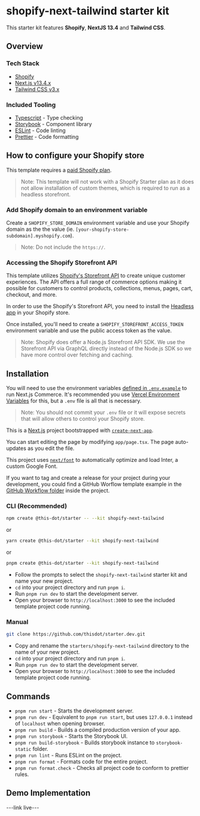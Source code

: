 # shopify-next-tailwind starter kit

This starter kit features **Shopify**, **NextJS 13.4** and **Tailwind CSS**.

## Overview

### Tech Stack

- [Shopify](https://shopify.dev/docs)
- [Next.js v13.4.x](https://nextjs.org)
- [Tailwind CSS v3.x](https://tailwindcss.com/)

### Included Tooling

- [Typescript](https://www.typescriptlang.org/) - Type checking
- [Storybook](https://storybook.js.org/) - Component library
- [ESLint](https://eslint.org/) - Code linting
- [Prettier](https://prettier.io/) - Code formatting

## How to configure your Shopify store

This template requires a [paid Shopify plan](https://www.shopify.com/pricing).

> Note: This template will not work with a Shopify Starter plan as it does not allow installation of custom themes, which is required to run as a headless storefront.

### Add Shopify domain to an environment variable

Create a `SHOPIFY_STORE_DOMAIN` environment variable and use your Shopify domain as the the value (ie. `[your-shopify-store-subdomain].myshopify.com`).

> Note: Do not include the `https://`.

### Accessing the Shopify Storefront API

This template utilizes [Shopify's Storefront API](https://shopify.dev/docs/api/storefront) to create unique customer experiences. The API offers a full range of commerce options making it possible for customers to control products, collections, menus, pages, cart, checkout, and more.

In order to use the Shopify's Storefront API, you need to install the [Headless app](https://apps.shopify.com/headless) in your Shopify store.

Once installed, you'll need to create a `SHOPIFY_STOREFRONT_ACCESS_TOKEN` environment variable and use the public access token as the value.

> Note: Shopify does offer a Node.js Storefront API SDK. We use the Storefront API via GraphQL directly instead of the Node.js SDK so we have more control over fetching and caching.
## Installation

You will need to use the environment variables [defined in `.env.example`](https://github.com/thisdot/starter.dev/blob/main/starters/shopify-next-tailwind/.env.example) to run Next.js Commerce. It's recommended you use [Vercel Environment Variables](https://vercel.com/docs/concepts/projects/environment-variables) for this, but a `.env` file is all that is necessary.

> Note: You should not commit your `.env` file or it will expose secrets that will allow others to control your Shopify store.

This is a [Next.js](https://nextjs.org/) project bootstrapped with [`create-next-app`](https://github.com/vercel/next.js/tree/canary/packages/create-next-app).

You can start editing the page by modifying `app/page.tsx`. The page auto-updates as you edit the file.

This project uses [`next/font`](https://nextjs.org/docs/basic-features/font-optimization) to automatically optimize and load Inter, a custom Google Font.

If you want to tag and create a release for your project during your development, you could find a GitHub Worflow template example in the [GitHub Workflow folder](https://github.com/thisdot/starter.dev/tree/main/starters/shopify-next-tailwind/.github/worflows) inside the project.

### CLI (Recommended)

```bash
npm create @this-dot/starter -- --kit shopify-next-tailwind
```

or

```bash
yarn create @this-dot/starter --kit shopify-next-tailwind
```

or

```bash
pnpm create @this-dot/starter --kit shopify-next-tailwind
```

- Follow the prompts to select the `shopify-next-tailwind` starter kit and name your new project.
- `cd` into your project directory and run `pnpm i`.
- Run `pnpm run dev` to start the development server.
- Open your browser to `http://localhost:3000` to see the included template project code running.

### Manual

```bash
git clone https://github.com/thisdot/starter.dev.git
```

- Copy and rename the `starters/shopify-next-tailwind` directory to the name of your new project.
- `cd` into your project directory and run `pnpm i`.
- Run `pnpm run dev` to start the development server.
- Open your browser to `http://localhost:3000` to see the included template project code running.

## Commands

- `pnpm run start` - Starts the development server.
- `pnpm run dev` - Equivalent to `pnpm run start`, but uses `127.0.0.1` instead of `localhost` when opening browser.
- `pnpm run build` - Builds a compiled production version of your app.
- `pnpm run storybook` - Starts the Storybook UI.
- `pnpm run build-storybook` - Builds storybook instance to `storybook-static` folder.
- `pnpm run lint` - Runs ESLint on the project.
- `pnpm run format` - Formats code for the entire project.
- `pnpm run format.check` - Checks all project code to conform to prettier rules.


## Demo Implementation

---link live---
